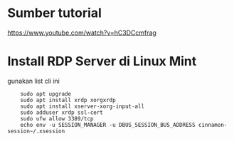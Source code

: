 # Sumber tutorial
https://www.youtube.com/watch?v=hC3DCcmfrag

# Install RDP Server di Linux Mint
gunakan list cli ini
```
    sudo apt upgrade
    sudo apt install xrdp xorgxrdp
    sudo apt install xserver-xorg-input-all
    sudo adduser xrdp ssl-cert
    sudo ufw allow 3389/tcp
    echo env -u SESSION_MANAGER -u DBUS_SESSION_BUS_ADDRESS cinnamon-session~/.xsession
```
